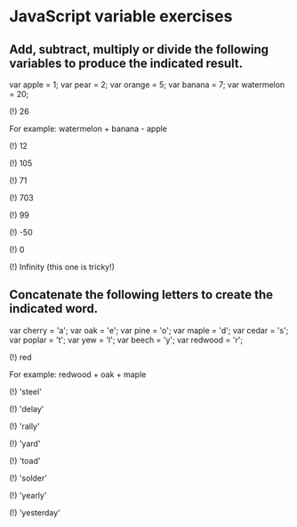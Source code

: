 # JavaScript variable exercises

## Add, subtract, multiply or divide the following variables to produce the indicated result.

var apple = 1;
var pear = 2;
var orange = 5;
var banana = 7;
var watermelon = 20;

(!) 26

For example: watermelon + banana - apple

(!) 12

(!) 105

(!) 71

(!) 703

(!) 99

(!) -50

(!) 0

(!) Infinity (this one is tricky!)

## Concatenate the following letters to create the indicated word.

var cherry = 'a';
var oak = 'e';
var pine = 'o';
var maple = 'd';
var cedar = 's';
var poplar = 't';
var yew = 'l';
var beech = 'y';
var redwood = 'r';

(!) red

For example: redwood + oak + maple

(!) 'steel'

(!) 'delay'

(!) 'rally'

(!) 'yard'

(!) 'toad'

(!) 'solder'

(!) 'yearly'

(!) 'yesterday'
